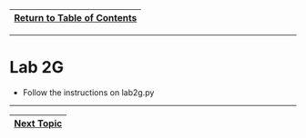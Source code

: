 |[Return to Table of Contents](/00-Table-of-Contents.md)|
|---|

---

# Lab 2G

* Follow the instructions on lab2g.py

---

|[Next Topic](/02_Data_Types/06_tuples.md)|
|---|

